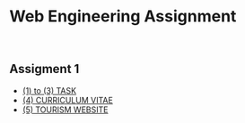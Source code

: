 <h1>Web Engineering Assignment</h1>

<br>

<h2>Assigment 1</h2>

<ul>
<li><a href = "https://aerin2805.github.io/Web_Engineering_U21CS05/Assigment-1/(1)%20to%20(3)%20TASK/IndexT1-T2-T3.html">(1) to (3) TASK</a></li>
<li><a href = "https://aerin2805.github.io/Web_Engineering_U21CS05/Assigment-1/(4)%20CURRICULUM%20VITAE/IndexT4-1.html" >(4) CURRICULUM VITAE </a></li>
<li><a href = "https://aerin2805.github.io/Web_Engineering_U21CS05/Assigment-1/(5)%20TOURISM%20WEBSITE/Html/Home.html">(5) TOURISM WEBSITE</a></li>
</ul>
